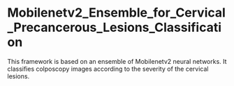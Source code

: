 # Mobilenetv2_Ensemble_for_Cervical_Precancerous_Lesions_Classification
This framework is based on an ensemble of Mobilenetv2 neural networks. It classifies colposcopy images according to the severity of the cervical lesions.
